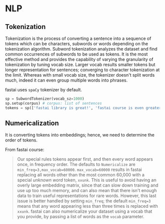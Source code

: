 # NLP

## Tokenization
Tokenization is the process of converting a sentence into a sequence of tokens which can be characters, subwords or words depending on the tokenization algorithm. Subword tokenization analyzes the dataset and find common occurrences of subwords to be used as tokens. It is the most effective method and provides the capability of varying the granularity of tokenization by tuning vocab size. Larger vocab results smaller tokens but longer representation for sentences; converging to character tokenization at the limit. Whereas with small vocab size, the tokenizer doesn't split words much, indeed it can even group multiple words into phrases.

fastai uses `spaCy` tokenizer by default.
```py
sp = SubwordTokenizer(vocab_sz=1000)
sp.setup(corpus) # corpus: list of sentences
tokens = sp(['fastai library is great!', 'fastai course is even greater, since it is top-down.'])
```

## Numericalization
It is converting tokens into embeddings; hence, we need to determine the order of tokens.

From fastai course:
> Our special rules tokens appear first, and then every word appears once, in frequency order. The defaults to `Numericalize` are `min_freq=3,max_vocab=60000`. `max_vocab=60000` results in fastai replacing all words other than the most common 60,000 with a special *unknown word* token, `xxunk`. This is useful to avoid having an overly large embedding matrix, since that can slow down training and use up too much memory, and can also mean that there isn't enough data to train useful representations for rare words. However, this last issue is better handled by setting `min_freq`; the default `min_freq=3` means that any word appearing less than three times is replaced with `xxunk`. fastai can also numericalize your dataset using a vocab that you provide, by passing a list of words as the `vocab` parameter.
